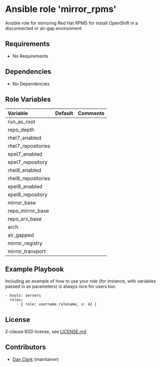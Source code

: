 # Ansible role 'mirror_rpms'

Ansible role for mirroring Red Hat RPMS for install OpenShift in a disconnected or air-gap environment

## Requirements

- No Requirements

## Dependencies

- No Dependencies

## Role Variables

| Variable                   | Default                       | Comments                                                                                |
| :---                       | :---                          | :---                                                                                    |
| run_as_root                | 
| repo_depth                 |
| rhel7_enabled              |
| rhel7_repositories         |
| epel7_enabled              |
| epel7_repository           |
| rhel8_enabled              |
| rhel8_repositories         |
| epel8_enabled              |
| epel8_repository           |
| mirror_base                |
| repo_mirror_base           |
| repo_srv_base              |
| arch                       |
| air_gapped                 |
| mirror_registry            |
| mirror_transport           |

Example Playbook
----------------

Including an example of how to use your role (for instance, with variables passed in as parameters) is always nice for users too:

    - hosts: servers
      roles:
         - { role: username.rolename, x: 42 }

## License

2-clause BSD license, see [LICENSE.md](LICENSE.md)

## Contributors

- [Dan Clark](https://github.com/dmc5179/) (maintainer)
